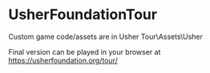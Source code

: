 # UsherFoundationTour

Custom game code/assets are in Usher Tour\Assets\Usher

Final version can be played in your browser at https://usherfoundation.org/tour/